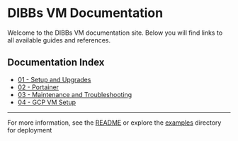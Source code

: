 # DIBBs VM Documentation

Welcome to the DIBBs VM documentation site. Below you will find links to all available guides and references.

## Documentation Index

- [01 - Setup and Upgrades](01-Setup%20and%20Upgrades.md)
- [02 - Portainer](02-Portainer.md)
- [03 - Maintenance and Troubleshooting](03-Maintenance%20and%20Troubleshooting.md)
- [04 - GCP VM Setup](04-GCP-VM-Setup.md)

---

For more information, see the [README](../../README.md) or explore the [examples](../../examples/) directory for deployment